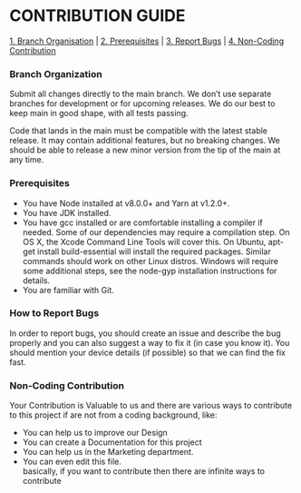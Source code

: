 # CONTRIBUTION GUIDE

[1. Branch Organisation](https://github.com/VishwaGauravIn/github-profile-readme-maker/blob/master/CONTRIBUTING.md#branch-organization) |
[2. Prerequisites](https://github.com/VishwaGauravIn/github-profile-readme-maker/blob/master/CONTRIBUTING.md#prerequisites) |
[3. Report Bugs](https://github.com/VishwaGauravIn/github-profile-readme-maker/blob/master/CONTRIBUTING.md#how-to-report-bugs) |
[4. Non-Coding Contribution](https://github.com/VishwaGauravIn/github-profile-readme-maker/blob/master/CONTRIBUTING.md#non-coding-contribution)

### Branch Organization

Submit all changes directly to the main branch. We don’t use separate branches for development or for upcoming releases. We do our best to keep main in good shape, with all tests passing.

Code that lands in the main must be compatible with the latest stable release. It may contain additional features, but no breaking changes. We should be able to release a new minor version from the tip of the main at any time.

### Prerequisites

- You have Node installed at v8.0.0+ and Yarn at v1.2.0+.
- You have JDK installed.
- You have gcc installed or are comfortable installing a compiler if needed. Some of our dependencies may require a compilation step. On OS X, the Xcode Command Line Tools will cover this. On Ubuntu, apt-get install build-essential will install the required packages. Similar commands should work on other Linux distros. Windows will require some additional steps, see the node-gyp installation instructions for details.
- You are familiar with Git.

### How to Report Bugs

In order to report bugs, you should create an issue and describe the bug properly and you can also suggest a way to fix it (in case you know it). You should mention your device details (if possible) so that we can find the fix fast.

### Non-Coding Contribution

Your Contribution is Valuable to us and there are various ways to contribute to this project if are not from a coding background, like:

- You can help us to improve our Design
- You can create a Documentation for this project
- You can help us in the Marketing department.
- You can even edit this file. <br>
  basically, if you want to contribute then there are infinite ways to contribute
